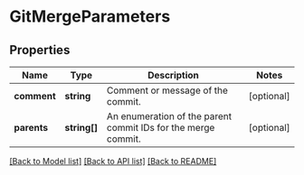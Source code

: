 # GitMergeParameters

## Properties
Name | Type | Description | Notes
------------ | ------------- | ------------- | -------------
**comment** | **string** | Comment or message of the commit. | [optional] 
**parents** | **string[]** | An enumeration of the parent commit IDs for the merge  commit. | [optional] 

[[Back to Model list]](../README.md#documentation-for-models) [[Back to API list]](../README.md#documentation-for-api-endpoints) [[Back to README]](../README.md)


